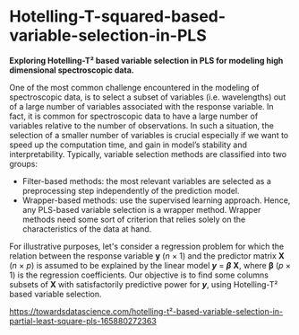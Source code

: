 # Hotelling-T-squared-based-variable-selection-in-PLS
**Exploring Hotelling-T² based variable selection in PLS for modeling high dimensional spectroscopic data.**

One of the most common challenge encountered in the modeling of spectroscopic data, is to select a subset of variables (i.e. wavelengths) out of a large number of variables associated with the response variable. In fact, it is common for spectroscopic data to have a large number of variables relative to the number of observations. In such a situation, the selection of a smaller number of variables is crucial especially if we want to speed up the computation time, and gain in model’s stability and interpretability. Typically, variable selection methods are classified into two groups:

* Filter-based methods: the most relevant variables are selected as a preprocessing step independently of the prediction model.
* Wrapper-based methods: use the supervised learning approach. Hence, any PLS-based variable selection is a wrapper method. Wrapper methods need some sort of criterion that relies solely on the characteristics of the data at hand.

For illustrative purposes, let's consider a regression problem for which the relation between the response variable **y** (*n* × 1) and the predictor matrix **X** (*n* × *p*) is assumed to be explained by the linear model **_y_** = ***β*** **X**, where **β** (*p* × 1) is the regression coefficients. Our objective is to find some columns subsets of **X** with satisfactorily predictive power for **_y_**, using Hotelling-T² based variable selection.

https://towardsdatascience.com/hotelling-t²-based-variable-selection-in-partial-least-square-pls-165880272363

